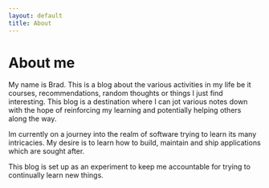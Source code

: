```yaml
---
layout: default
title: About
---
```

# About me

My name is Brad. This is a blog about the various activities in my life be it courses, recommendations, random thoughts or things I just find interesting. This blog is a destination where I can jot various notes down with the hope of reinforcing my learning and potentially helping others along the way.

Im currently on a journey into the realm of software trying to learn its many intricacies. My desire is to learn how to build, maintain and ship applications which are sought after.

This blog is set up as an experiment to keep me accountable for trying to continually learn new things.
